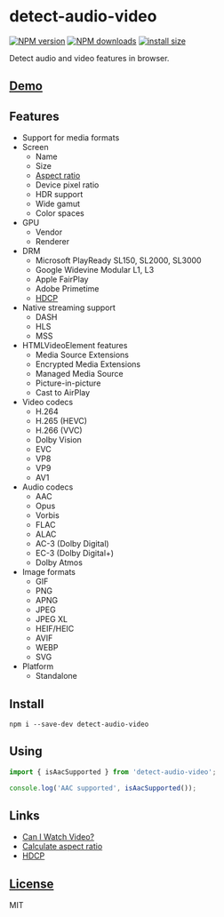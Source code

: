 # detect-audio-video

[![NPM version](https://img.shields.io/npm/v/detect-audio-video.svg?style=flat)](https://www.npmjs.com/package/detect-audio-video)
[![NPM downloads](https://img.shields.io/npm/dm/detect-audio-video.svg?style=flat)](https://www.npmjs.com/package/detect-audio-video)
[![install size](https://packagephobia.com/badge?p=detect-audio-video)](https://packagephobia.com/result?p=detect-audio-video)

Detect audio and video features in browser.

## [Demo](https://vvideo.github.io/caniwatchvideo)

## Features
- Support for media formats
- Screen
  + Name
  + Size
  + [Aspect ratio](https://github.com/vvideo/calc-aspect-ratio)
  + Device pixel ratio
  + HDR support
  + Wide gamut
  + Color spaces
- GPU
  + Vendor
  + Renderer
- DRM
  + Microsoft PlayReady SL150, SL2000, SL3000
  + Google Widevine Modular L1, L3
  + Apple FairPlay
  + Adobe Primetime
  + [HDCP](https://github.com/vvideo/hdcp)
- Native streaming support
  + DASH
  + HLS
  + MSS
- HTMLVideoElement features
  + Media Source Extensions
  + Encrypted Media Extensions
  + Managed Media Source
  + Picture-in-picture
  + Cast to AirPlay
- Video codecs
  + H.264
  + H.265 (HEVC)
  + H.266 (VVC)
  + Dolby Vision
  + EVC
  + VP8
  + VP9
  + AV1
- Audio codecs
  + AAC
  + Opus
  + Vorbis
  + FLAC
  + ALAC
  + AC-3 (Dolby Digital)
  + EC-3 (Dolby Digital+)
  + Dolby Atmos
- Image formats
  + GIF
  + PNG
  + APNG
  + JPEG
  + JPEG XL
  + HEIF/HEIC
  + AVIF
  + WEBP
  + SVG
- Platform
  + Standalone

## Install
`npm i --save-dev detect-audio-video`

## Using
```js
import { isAacSupported } from 'detect-audio-video';

console.log('AAC supported', isAacSupported());
```

## Links
- [Can I Watch Video?](https://vvideo.github.io/caniwatchvideo)
- [Calculate aspect ratio](https://github.com/vvideo/calc-aspect-ratio)
- [HDCP](https://github.com/vvideo/hdcp)

## [License](./LICENSE)
MIT
